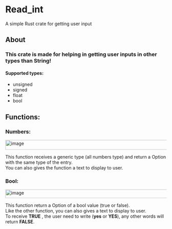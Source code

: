 # Read_int
A simple Rust crate for getting user input

## About
### This crate is made for helping in getting user inputs in other types than String!
#### Supported types:
- unsigned
- signed
- float
- bool

## Functions:

### Numbers: 
<img width="775" height="30" alt="image" src="https://github.com/user-attachments/assets/0d3e4907-5921-4285-90cf-aecba0173c3d" />

This function receives a generic type (all numbers type) and return a Option with the same type of the entry. <br>
You can also gives the function a text to display to user.

### Bool:
<img width="565" height="27" alt="image" src="https://github.com/user-attachments/assets/acd51a73-103e-42cf-9db0-e5c3e6c1cfc4" />

This function return a Option of a bool value (true or false). <br>
Like the other function, you can also gives a text to display to user. <br>
To receive **TRUE** , the user need to write (**yes** or **YES**), any other words will return **FALSE**.

